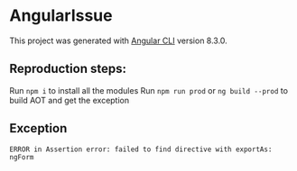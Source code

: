 # AngularIssue

This project was generated with [Angular CLI](https://github.com/angular/angular-cli) version 8.3.0.

## Reproduction steps:

Run `npm i` to install all the modules
Run `npm run prod` or `ng build --prod` to build AOT and get the exception

## Exception

`ERROR in Assertion error: failed to find directive with exportAs: ngForm`
